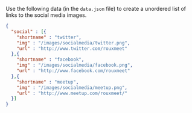 Use the following data (in the `data.json` file) to create a unordered list of links to the social media images.

```json
{
  "social" : [{
    "shortname" : "twitter",
    "img" : "/images/socialmedia/twitter.png",
    "url" : "http://www.twitter.com/rouxmeet"
  },{
    "shortname" : "facebook",
    "img" : "/images/socialmedia/facebook.png",
    "url" : "http://www.facebook.com/rouxmeet"
  },{
    "shortname" : "meetup",
    "img" : "/images/socialmedia/meetup.png",
    "url" : "http://www.meetup.com/rouxmeet/"
  }]
}
```